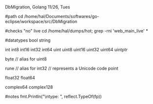 DbMigration, Golang
11/26, Tues


#path
cd /home/hal/Documents/softwares/go-eclipse/workspace/src/DbMigration

#checks "no" live
cd /home/hal/dumps/hot; grep -rni 'web_main_live' * 


#datatypes
bool
string

int  int8  int16  int32  int64
uint uint8 uint16 uint32 uint64 uintptr

byte // alias for uint8

rune // alias for int32
     // represents a Unicode code point

float32 float64

complex64 complex128

#notes
fmt.Println("\ntype: ", reflect.TypeOf(fp))	